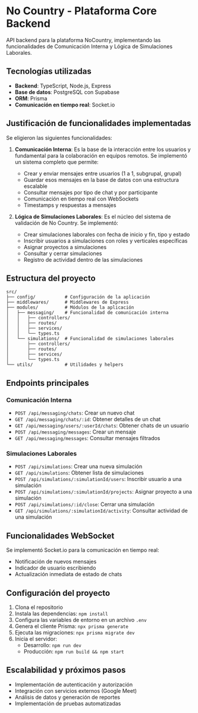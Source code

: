 # No Country - Plataforma Core Backend

API backend para la plataforma NoCountry, implementando las funcionalidades de Comunicación Interna y Lógica de Simulaciones Laborales.

## Tecnologías utilizadas

- **Backend**: TypeScript, Node.js, Express
- **Base de datos**: PostgreSQL con Supabase
- **ORM**: Prisma
- **Comunicación en tiempo real**: Socket.io

## Justificación de funcionalidades implementadas

Se eligieron las siguientes funcionalidades:

1. **Comunicación Interna**: Es la base de la interacción entre los usuarios y fundamental para la colaboración en equipos remotos. Se implementó un sistema completo que permite:

   - Crear y enviar mensajes entre usuarios (1 a 1, subgrupal, grupal)
   - Guardar esos mensajes en la base de datos con una estructura escalable
   - Consultar mensajes por tipo de chat y por participante
   - Comunicación en tiempo real con WebSockets
   - Timestamps y respuestas a mensajes

2. **Lógica de Simulaciones Laborales**: Es el núcleo del sistema de validación de No Country. Se implementó:
   - Crear simulaciones laborales con fecha de inicio y fin, tipo y estado
   - Inscribir usuarios a simulaciones con roles y verticales específicas
   - Asignar proyectos a simulaciones
   - Consultar y cerrar simulaciones
   - Registro de actividad dentro de las simulaciones

## Estructura del proyecto

```
src/
├── config/           # Configuración de la aplicación
├── middlewares/      # Middlewares de Express
├── modules/          # Módulos de la aplicación
│   ├── messaging/    # Funcionalidad de comunicación interna
│   │   ├── controllers/
│   │   ├── routes/
│   │   ├── services/
│   │   └── types.ts
│   └── simulations/  # Funcionalidad de simulaciones laborales
│       ├── controllers/
│       ├── routes/
│       ├── services/
│       └── types.ts
└── utils/            # Utilidades y helpers
```

## Endpoints principales

### Comunicación Interna

- `POST /api/messaging/chats`: Crear un nuevo chat
- `GET /api/messaging/chats/:id`: Obtener detalles de un chat
- `GET /api/messaging/users/:userId/chats`: Obtener chats de un usuario
- `POST /api/messaging/messages`: Crear un mensaje
- `GET /api/messaging/messages`: Consultar mensajes filtrados

### Simulaciones Laborales

- `POST /api/simulations`: Crear una nueva simulación
- `GET /api/simulations`: Obtener lista de simulaciones
- `POST /api/simulations/:simulationId/users`: Inscribir usuario a una simulación
- `POST /api/simulations/:simulationId/projects`: Asignar proyecto a una simulación
- `POST /api/simulations/:id/close`: Cerrar una simulación
- `GET /api/simulations/:simulationId/activity`: Consultar actividad de una simulación

## Funcionalidades WebSocket

Se implementó Socket.io para la comunicación en tiempo real:

- Notificación de nuevos mensajes
- Indicador de usuario escribiendo
- Actualización inmediata de estado de chats

## Configuración del proyecto

1. Clona el repositorio
2. Instala las dependencias: `npm install`
3. Configura las variables de entorno en un archivo `.env`
4. Genera el cliente Prisma: `npx prisma generate`
5. Ejecuta las migraciones: `npx prisma migrate dev`
6. Inicia el servidor:
   - Desarrollo: `npm run dev`
   - Producción: `npm run build && npm start`

## Escalabilidad y próximos pasos

- Implementación de autenticación y autorización
- Integración con servicios externos (Google Meet)
- Análisis de datos y generación de reportes
- Implementación de pruebas automatizadas

